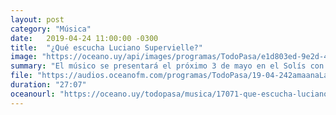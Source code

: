 ```yaml
---
layout: post
category: "Música"
date:   2019-04-24 11:00:00 -0300
title:  "¿Qué escucha Luciano Supervielle?"
image: "https://oceano.uy/api/images/programas/TodoPasa/e1d803ed-9e2d-44bf-927a-78b7675a33d7.jpg"
summary: "El músico se presentará el próximo 3 de mayo en el Solís con su espectáculo \"La Sphère\". De paso estuvo con César Sanguinetti y presentó sus canciones. Desde Michael Jackson, The Who y Sui Generis."
file: "https://audios.oceanofm.com/programas/TodoPasa/19-04-242amaanaLapeadeCesarconSupervielle.mp3"
duration: "27:07"
oceanourl: "https://oceano.uy/todopasa/musica/17071-que-escucha-luciano-supervielle"
---
```

  
